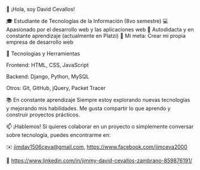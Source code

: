 👋 ¡Hola, soy David Cevallos!

🎓 Estudiante de Tecnologías de la Información (8vo semestre)
💻 Apasionado por el desarrollo web y las aplicaciones web
🚀 Autodidacta y en constante aprendizaje (actualmente en Platzi)
🎯 Mi meta: Crear mi propia empresa de desarrollo web

🔧 Tecnologías y Herramientas

Frontend: HTML, CSS, JavaScript

Backend: Django, Python, MySQL

Otros: Git, GitHub, jQuery, Packet Tracer

📚 En constante aprendizaje
Siempre estoy explorando nuevas tecnologías y mejorando mis habilidades. Me gusta compartir lo que aprendo y construir proyectos prácticos.

📫 ¡Hablemos!
Si quieres colaborar en un proyecto o simplemente conversar sobre tecnología, puedes encontrarme en:

✉️ jimdav1506ceva@gmail.com, https://www.facebook.com/jimceva2000 

💼 https://www.linkedin.com/in/jimmy-david-cevallos-zambrano-859876191/
